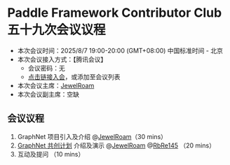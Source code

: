 # Paddle Framework Contributor Club 五十九次会议议程

- 本次会议时间：2025/8/7 19:00-20:00 (GMT+08:00) 中国标准时间 - 北京
- 本次会议接入方式：【腾讯会议】
  - 会议密码：无
  - [点击链接入会](https://meeting.tencent.com/dm/cgjnhWCm0XUW)，或添加至会议列表
- 本次会议主席：[JewelRoam](https://github.com/JewelRoam)
- 本次会议副主席：空缺

## 会议议程

1. GraphNet 项目引入及介绍 @[JewelRoam](https://github.com/JewelRoam)（30 mins）
3. [GraphNet 共创计划](https://github.com/PaddlePaddle/Paddle/issues/74368) 介绍及演示 @[JewelRoam](https://github.com/JewelRoam) @[RbRe145](https://github.com/RbRe145) （20 mins）
4. 互动及提问 （10 mins）
